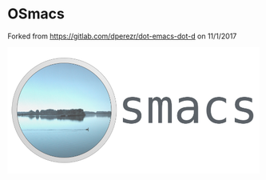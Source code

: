 # OSmacs

Forked from https://gitlab.com/dperezr/dot-emacs-dot-d on 11/1/2017

![Osmacs](https://github.com/Gazaunga/OSmacs/blob/master/osmacs.png)
